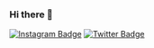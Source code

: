 ### Hi there 👋

<!--
**euMts/euMts** is a ✨ _special_ ✨ repository because its `README.md` (this file) appears on your GitHub profile.

Here are some ideas to get you started:

- 🔭 I’m currently working on ...
- 🌱 I’m currently learning ...
- 👯 I’m looking to collaborate on ...
- 🤔 I’m looking for help with ...
- 💬 Ask me about ...
- 📫 How to reach me: ...
- 😄 Pronouns: ...
- ⚡ Fun fact: ...
-->
[![Instagram Badge](https://img.shields.io/badge/Instagram-E4405F?style=for-the-badge&logo=instagram&logoColor=white&link=https://www.instagram.com/mts.e/)](https://www.instagram.com/mts.e/)
[![Twitter Badge](https://img.shields.io/badge/Twitter-1DA1F2?style=for-the-badge&logo=twitter&logoColor=white&link=https://twitter.com/Mtss_e/)](https://twitter.com/Mtss_e/)
<!-- ![Profile Views Badge](https://komarev.com/ghpvc/?username=euMts&color=green) !-->
